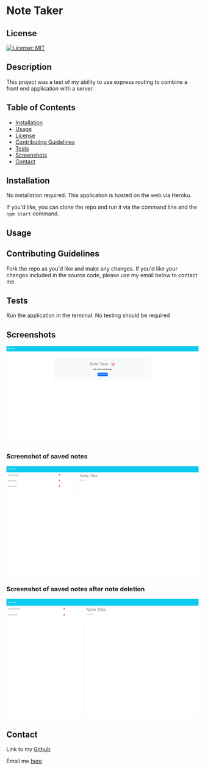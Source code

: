 # Note Taker

## License
[![License: MIT](https://img.shields.io/badge/License-MIT-yellow.svg)](https://opensource.org/licenses/MIT)

## Description
This project was a test of my ability to use express routing to combine a front end application with a server.

## Table of Contents
* [Installation](#installation)
* [Usage](#usage)
* [License](#license)
* [Contributing Guidelines](#contributing-guidelines)
* [Tests](#tests)
* [Screenshots](#screenshots)
* [Contact](#contact)

## Installation
No installation required. This application is hosted on the web via Heroku.

If you'd like, you can clone the repo and run it via the command line and the ```npm start``` command.

## Usage


## Contributing Guidelines
Fork the repo as you'd like and make any changes. If you'd like your changes included in the source code, please use my email below to contact me.

## Tests
Run the application in the terminal. No testing should be required

## Screenshots
![Alt text](<public/resources/Screenshot 2023-12-01 154509.png>)
### Screenshot of saved notes
![Alt text](<public/resources/Screenshot 2023-12-01 154443.png>)
### Screenshot of saved notes after note deletion
![Alt text](<public/resources/Screenshot 2023-12-01 154454.png>)

## Contact
Link to my [Github](https://github.com/AndrewCMonson)

Email me [here](mailto:andrewmonson908@gmail.com)